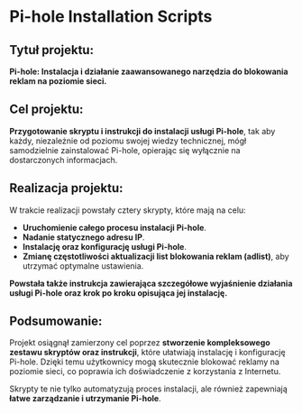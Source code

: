 # Pi-hole Installation Scripts

## Tytuł projektu:
**Pi-hole: Instalacja i działanie zaawansowanego narzędzia do blokowania reklam na poziomie sieci.**

## Cel projektu:
**Przygotowanie skryptu i instrukcji do instalacji usługi Pi-hole**, tak aby każdy, niezależnie od poziomu swojej wiedzy technicznej, mógł samodzielnie zainstalować Pi-hole, opierając się wyłącznie na dostarczonych informacjach.

## Realizacja projektu:
W trakcie realizacji powstały cztery skrypty, które mają na celu:
- **Uruchomienie całego procesu instalacji Pi-hole**.
- **Nadanie statycznego adresu IP**.
- **Instalację oraz konfigurację usługi Pi-hole**.
- **Zmianę częstotliwości aktualizacji list blokowania reklam (adlist)**, aby utrzymać optymalne ustawienia.

**Powstała także instrukcja zawierająca szczegółowe wyjaśnienie działania usługi Pi-hole oraz krok po kroku opisująca jej instalację.**

## Podsumowanie:
Projekt osiągnął zamierzony cel poprzez **stworzenie kompleksowego zestawu skryptów oraz instrukcji**, które ułatwiają instalację i konfigurację Pi-hole. Dzięki temu użytkownicy mogą skutecznie blokować reklamy na poziomie sieci, co poprawia ich doświadczenie z korzystania z Internetu.

Skrypty te nie tylko automatyzują proces instalacji, ale również zapewniają **łatwe zarządzanie i utrzymanie Pi-hole**.
